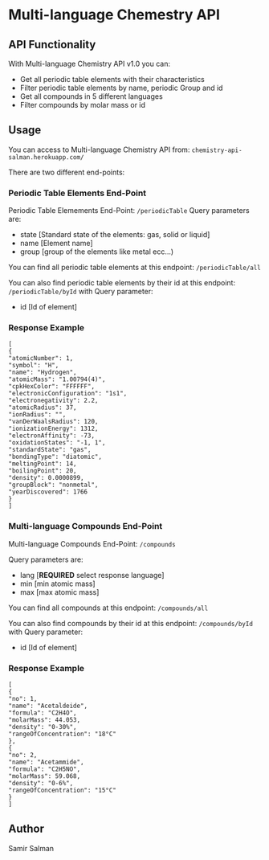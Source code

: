 # Multi-language Chemestry API
 
## API Functionality

With Multi-language Chemistry API v1.0 you can:

- Get all periodic table elements with their characteristics
- Filter periodic table elements by name, periodic Group and id
- Get all compounds in 5 different languages
- Filter compounds by molar mass or id


## Usage

You can access to Multi-language Chemistry API from: ```chemistry-api-salman.herokuapp.com/```

There are two different end-points:

### Periodic Table Elements End-Point

Periodic Table Elemements End-Point: ```/periodicTable```
Query parameters are:
- state [Standard state of the elements: gas, solid or liquid] 
- name [Element name]
- group [group of the elements like metal ecc...)

You can find all periodic table elements at this endpoint: ```/periodicTable/all```

You can also find periodic table elements by their id at this endpoint: ```/periodicTable/byId```
with Query parameter:
- id [Id of element]

### Response Example

```
[
{
"atomicNumber": 1,
"symbol": "H",
"name": "Hydrogen",
"atomicMass": "1.00794(4)",
"cpkHexColor": "FFFFFF",
"electronicConfiguration": "1s1",
"electronegativity": 2.2,
"atomicRadius": 37,
"ionRadius": "",
"vanDerWaalsRadius": 120,
"ionizationEnergy": 1312,
"electronAffinity": -73,
"oxidationStates": "-1, 1",
"standardState": "gas",
"bondingType": "diatomic",
"meltingPoint": 14,
"boilingPoint": 20,
"density": 0.0000899,
"groupBlock": "nonmetal",
"yearDiscovered": 1766
}
]
```



### Multi-language Compounds End-Point

Multi-language Compounds End-Point: ```/compounds```

Query parameters are:
- lang [**REQUIRED** select response language]
- min [min atomic mass]
- max [max atomic mass]

You can find all compounds at this endpoint: ```/compounds/all```

You can also find compounds by their id at this endpoint: ```/compounds/byId```
with Query parameter:
- id [Id of element]


### Response Example
```
[
{
"no": 1,
"name": "Acetaldeide",
"formula": "C2H4O",
"molarMass": 44.053,
"density": "0-30%",
"rangeOfConcentration": "18°C"
},
{
"no": 2,
"name": "Acetammide",
"formula": "C2H5NO",
"molarMass": 59.068,
"density": "0-6%",
"rangeOfConcentration": "15°C"
}
]
```

## Author 

Samir Salman

